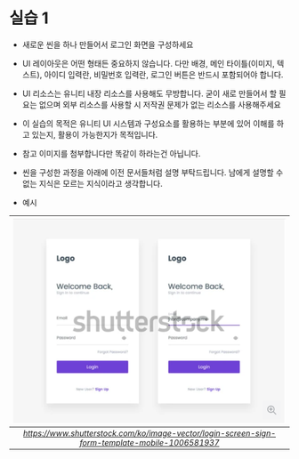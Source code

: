 # 실습 1

* 새로운 씬을 하나 만들어서 로그인 화면을 구성하세요

* UI 레이아웃은 어떤 형태든 중요하지 않습니다. 다만 배경, 메인 타이틀(이미지, 텍스트), 아이디 입력란, 비밀번호 입력란, 로그인 버튼은 반드시 포함되어야 합니다.

* UI 리소스는 유니티 내장 리소스를 사용해도 무방합니다. 굳이 새로 만들어서 할 필요는 없으며 외부 리소스를 사용할 시 저작권 문제가 없는 리소스를 사용해주세요

* 이 실습의 목적은 유니티 UI 시스템과 구성요소를 활용하는 부분에 있어 이해를 하고 있는지, 활용이 가능한지가 목적입니다.

* 참고 이미지를 첨부합니다만 똑같이 하라는건 아닙니다.

* 씬을 구성한 과정을 아래에 이전 문서들처럼 설명 부탁드립니다. 남에게 설명할 수 없는 지식은 모르는 지식이라고 생각합니다.

* 예시

| ![](./Images/UIPractice_1.PNG) |
|:--:|
| *https://www.shutterstock.com/ko/image-vector/login-screen-sign-form-template-mobile-1006581937* |